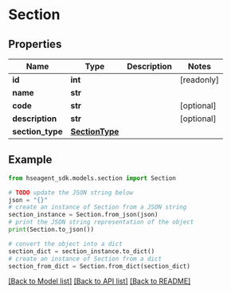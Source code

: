 # Section


## Properties

Name | Type | Description | Notes
------------ | ------------- | ------------- | -------------
**id** | **int** |  | [readonly] 
**name** | **str** |  | 
**code** | **str** |  | [optional] 
**description** | **str** |  | [optional] 
**section_type** | [**SectionType**](SectionType.md) |  | 

## Example

```python
from hseagent_sdk.models.section import Section

# TODO update the JSON string below
json = "{}"
# create an instance of Section from a JSON string
section_instance = Section.from_json(json)
# print the JSON string representation of the object
print(Section.to_json())

# convert the object into a dict
section_dict = section_instance.to_dict()
# create an instance of Section from a dict
section_from_dict = Section.from_dict(section_dict)
```
[[Back to Model list]](../README.md#documentation-for-models) [[Back to API list]](../README.md#documentation-for-api-endpoints) [[Back to README]](../README.md)


